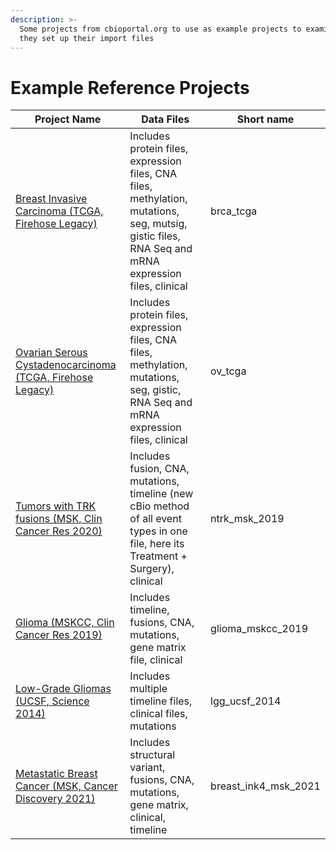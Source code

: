 ```yaml
---
description: >-
  Some projects from cbioportal.org to use as example projects to examine how
  they set up their import files
---
```


# Example Reference Projects

<table><thead><tr><th>Project Name</th><th>Data Files</th><th data-hidden>Short name</th></tr></thead><tbody><tr><td><a href="http://www.cbioportal.org/study/summary?id=brca_tcga">Breast Invasive Carcinoma (TCGA, Firehose Legacy)</a></td><td>Includes protein files, expression files, CNA files, methylation, mutations, seg, mutsig, gistic files, RNA Seq and mRNA expression files, clinical</td><td>brca_tcga</td></tr><tr><td><a href="http://www.cbioportal.org/study/summary?id=ov_tcga">Ovarian Serous Cystadenocarcinoma (TCGA, Firehose Legacy)</a></td><td>Includes protein files, expression files, CNA files, methylation, mutations, seg, gistic, RNA Seq and mRNA expression files, clinical</td><td>ov_tcga</td></tr><tr><td><a href="http://www.cbioportal.org/study/summary?id=ntrk_msk_2019">Tumors with TRK fusions (MSK, Clin Cancer Res 2020)</a></td><td>Includes fusion, CNA, mutations, timeline (new cBio method of all event types in one file, here its Treatment + Surgery), clinical</td><td>ntrk_msk_2019</td></tr><tr><td><a href="http://www.cbioportal.org/study/summary?id=glioma_mskcc_2019">Glioma (MSKCC, Clin Cancer Res 2019)</a></td><td>Includes timeline, fusions, CNA, mutations, gene matrix file, clinical</td><td>glioma_mskcc_2019</td></tr><tr><td><a href="http://www.cbioportal.org/study/summary?id=lgg_ucsf_2014">Low-Grade Gliomas (UCSF, Science 2014)</a></td><td>Includes multiple timeline files, clinical files, mutations</td><td>lgg_ucsf_2014</td></tr><tr><td><a href="http://www.cbioportal.org/study/clinicalData?id=breast_ink4_msk_2021">Metastatic Breast Cancer (MSK, Cancer Discovery 2021)</a></td><td>Includes structural variant, fusions, CNA, mutations, gene matrix, clinical, timeline</td><td>breast_ink4_msk_2021</td></tr></tbody></table>



